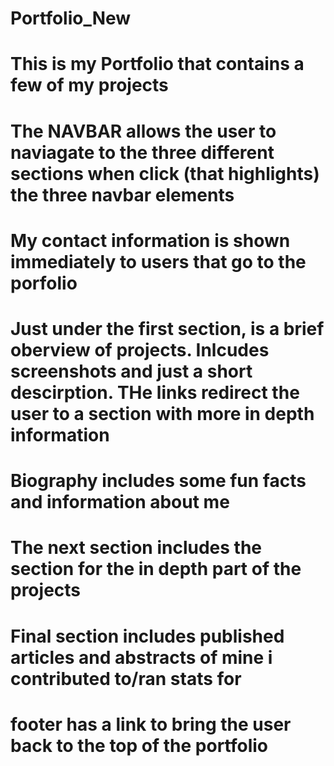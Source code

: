 # Portfolio_New

# This is my Portfolio that contains a few of my projects

# The NAVBAR allows the user to naviagate to the three different sections when click (that highlights) the three navbar elements

# My contact information is shown immediately to users that go to the porfolio

# Just under the first section, is a brief oberview of projects. Inlcudes screenshots and just a short descirption. THe links redirect the user to a section with more in depth information

# Biography includes some fun facts and information about me

# The next section includes the section for the in depth part of the projects

# Final section includes published articles and abstracts of mine i contributed to/ran stats for

# footer has a link to bring the user back to the top of the portfolio